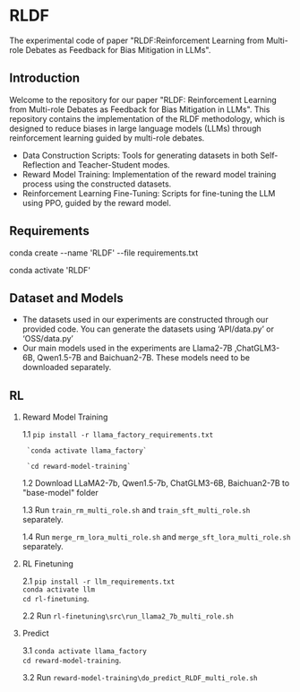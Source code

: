 # RLDF

The experimental code of paper "RLDF:Reinforcement Learning from Multi-role Debates as Feedback for Bias Mitigation in LLMs".

## Introduction

Welcome to the repository for our paper "RLDF: Reinforcement Learning from Multi-role Debates as Feedback for Bias Mitigation in LLMs". This repository contains the implementation of the RLDF methodology, which is designed to reduce biases in large language models (LLMs) through reinforcement learning guided by multi-role debates.

+ Data Construction Scripts: Tools for generating datasets in both Self-Reflection and Teacher-Student modes.
+ Reward Model Training: Implementation of the reward model training process using the constructed datasets.
+ Reinforcement Learning Fine-Tuning: Scripts for fine-tuning the LLM using PPO, guided by the reward model.
  
## Requirements

conda create --name 'RLDF' --file requirements.txt

conda activate 'RLDF'

## Dataset and Models

+ The datasets used in our experiments are constructed through our provided code. You can generate the datasets using ‘API/data.py’ or ‘OSS/data.py’
+ Our main models used in the experiments are Llama2-7B ,ChatGLM3-6B, Qwen1.5-7B and Baichuan2-7B. These models need to be downloaded separately.

## RL
1. Reward Model Training
   
    1.1 `pip install -r llama_factory_requirements.txt`
   
        `conda activate llama_factory`
   
        `cd reward-model-training`
         
   

    1.2 Download LLaMA2-7b, Qwen1.5-7b, ChatGLM3-6B, Baichuan2-7B to "base-model" folder
   
    1.3 Run `train_rm_multi_role.sh` and `train_sft_multi_role.sh` separately.
   
    1.4 Run `merge_rm_lora_multi_role.sh` and `merge_sft_lora_multi_role.sh` separately.

2. RL Finetuning
   
    2.1 `pip install -r llm_requirements.txt`  
        `conda activate llm`  
        `cd rl-finetuning`.
    
   
    2.2 Run `rl-finetuning\src\run_llama2_7b_multi_role.sh`

3. Predict
   
    3.1 `conda activate llama_factory`  
        `cd reward-model-training`.
   
   
    3.2 Run `reward-model-training\do_predict_RLDF_multi_role.sh`

